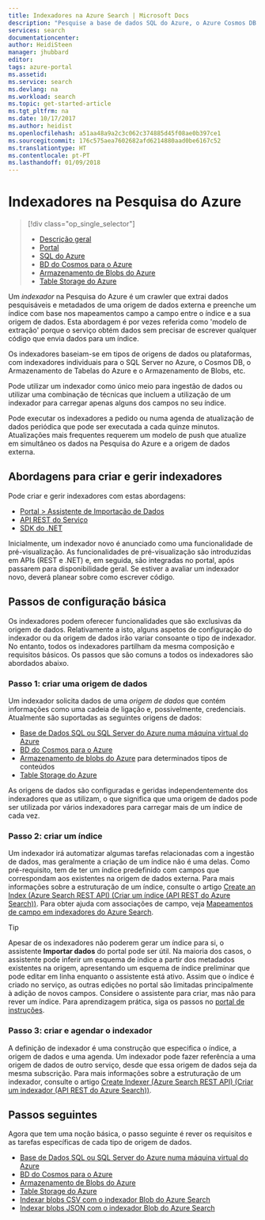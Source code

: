 ```yaml
---
title: Indexadores na Azure Search | Microsoft Docs
description: "Pesquise a base de dados SQL do Azure, o Azure Cosmos DB ou o armazenamento do Azure para extrair dados pesquisáveis e preencher um índice do Azure Search."
services: search
documentationcenter: 
author: HeidiSteen
manager: jhubbard
editor: 
tags: azure-portal
ms.assetid: 
ms.service: search
ms.devlang: na
ms.workload: search
ms.topic: get-started-article
ms.tgt_pltfrm: na
ms.date: 10/17/2017
ms.author: heidist
ms.openlocfilehash: a51aa48a9a2c3c062c374885d45f08ae0b397ce1
ms.sourcegitcommit: 176c575aea7602682afd6214880aad0be6167c52
ms.translationtype: HT
ms.contentlocale: pt-PT
ms.lasthandoff: 01/09/2018
---
```

# <a name="indexers-in-azure-search"></a>Indexadores na Pesquisa do Azure
> [!div class="op_single_selector"]
>
> * [Descrição geral](search-indexer-overview.md)
> * [Portal](search-import-data-portal.md)
> * [SQL do Azure](search-howto-connecting-azure-sql-database-to-azure-search-using-indexers.md)
> * [BD do Cosmos para o Azure](search-howto-index-cosmosdb.md)
> * [Armazenamento de Blobs do Azure](search-howto-indexing-azure-blob-storage.md)
> * [Table Storage do Azure](search-howto-indexing-azure-tables.md)
>

Um *indexador* na Pesquisa do Azure é um crawler que extrai dados pesquisáveis e metadados de uma origem de dados externa e preenche um índice com base nos mapeamentos campo a campo entre o índice e a sua origem de dados. Esta abordagem é por vezes referida como 'modelo de extração' porque o serviço obtém dados sem precisar de escrever qualquer código que envia dados para um índice.

Os indexadores baseiam-se em tipos de origens de dados ou plataformas, com indexadores individuais para o SQL Server no Azure, o Cosmos DB, o Armazenamento de Tabelas do Azure e o Armazenamento de Blobs, etc.

Pode utilizar um indexador como único meio para ingestão de dados ou utilizar uma combinação de técnicas que incluem a utilização de um indexador para carregar apenas alguns dos campos no seu índice.

Pode executar os indexadores a pedido ou numa agenda de atualização de dados periódica que pode ser executada a cada quinze minutos. Atualizações mais frequentes requerem um modelo de push que atualize em simultâneo os dados na Pesquisa do Azure e a origem de dados externa.

## <a name="approaches-for-creating-and-managing-indexers"></a>Abordagens para criar e gerir indexadores

Pode criar e gerir indexadores com estas abordagens:

* [Portal > Assistente de Importação de Dados ](search-get-started-portal.md)
* [API REST do Serviço](https://msdn.microsoft.com/library/azure/dn946891.aspx)
* [SDK do .NET](https://msdn.microsoft.com/library/azure/microsoft.azure.search.iindexersoperations.aspx)

Inicialmente, um indexador novo é anunciado como uma funcionalidade de pré-visualização. As funcionalidades de pré-visualização são introduzidas em APIs (REST e .NET) e, em seguida, são integradas no portal, após passarem para disponibilidade geral. Se estiver a avaliar um indexador novo, deverá planear sobre como escrever código.

## <a name="basic-configuration-steps"></a>Passos de configuração básica
Os indexadores podem oferecer funcionalidades que são exclusivas da origem de dados. Relativamente a isto, alguns aspetos de configuração do indexador ou da origem de dados irão variar consoante o tipo de indexador. No entanto, todos os indexadores partilham da mesma composição e requisitos básicos. Os passos que são comuns a todos os indexadores são abordados abaixo.

### <a name="step-1-create-a-data-source"></a>Passo 1: criar uma origem de dados
Um indexador solicita dados de uma *origem de dados* que contém informações como uma cadeia de ligação e, possivelmente, credenciais. Atualmente são suportadas as seguintes origens de dados:

* [Base de Dados SQL ou SQL Server do Azure numa máquina virtual do Azure](search-howto-connecting-azure-sql-database-to-azure-search-using-indexers.md)
* [BD do Cosmos para o Azure](search-howto-index-cosmosdb.md)
* [Armazenamento de blobs do Azure](search-howto-indexing-azure-blob-storage.md) para determinados tipos de conteúdos
* [Table Storage do Azure](search-howto-indexing-azure-tables.md)

As origens de dados são configuradas e geridas independentemente dos indexadores que as utilizam, o que significa que uma origem de dados pode ser utilizada por vários indexadores para carregar mais de um índice de cada vez.

### <a name="step-2-create-an-index"></a>Passo 2: criar um índice
Um indexador irá automatizar algumas tarefas relacionadas com a ingestão de dados, mas geralmente a criação de um índice não é uma delas. Como pré-requisito, tem de ter um índice predefinido com campos que correspondam aos existentes na origem de dados externa. Para mais informações sobre a estruturação de um índice, consulte o artigo [Create an Index (Azure Search REST API) (Criar um índice (API REST do Azure Search))](https://docs.microsoft.com/rest/api/searchservice/Create-Index). Para obter ajuda com associações de campo, veja [Mapeamentos de campo em indexadores do Azure Search](search-indexer-field-mappings.md).

> [!Tip]
> Apesar de os indexadores não poderem gerar um índice para si, o assistente **Importar dados** do portal pode ser útil. Na maioria dos casos, o assistente pode inferir um esquema de índice a partir dos metadados existentes na origem, apresentando um esquema de índice preliminar que pode editar em linha enquanto o assistente está ativo. Assim que o índice é criado no serviço, as outras edições no portal são limitadas principalmente à adição de novos campos. Considere o assistente para criar, mas não para rever um índice. Para aprendizagem prática, siga os passos no [portal de instruções](search-get-started-portal.md).

### <a name="step-3-create-and-schedule-the-indexer"></a>Passo 3: criar e agendar o indexador
A definição de indexador é uma construção que especifica o índice, a origem de dados e uma agenda. Um indexador pode fazer referência a uma origem de dados de outro serviço, desde que essa origem de dados seja da mesma subscrição. Para mais informações sobre a estruturação de um indexador, consulte o artigo [Create Indexer (Azure Search REST API) (Criar um indexador (API REST do Azure Search))](https://docs.microsoft.com/rest/api/searchservice/Create-Indexer).

## <a name="next-steps"></a>Passos seguintes
Agora que tem uma noção básica, o passo seguinte é rever os requisitos e as tarefas específicas de cada tipo de origem de dados.

* [Base de Dados SQL ou SQL Server do Azure numa máquina virtual do Azure](search-howto-connecting-azure-sql-database-to-azure-search-using-indexers.md)
* [BD do Cosmos para o Azure](search-howto-index-cosmosdb.md)
* [Armazenamento de Blobs do Azure](search-howto-indexing-azure-blob-storage.md)
* [Table Storage do Azure](search-howto-indexing-azure-tables.md)
* [Indexar blobs CSV com o indexador Blob do Azure Search](search-howto-index-csv-blobs.md)
* [Indexar blobs JSON com o indexador Blob do Azure Search](search-howto-index-json-blobs.md)

